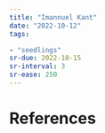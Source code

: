 ```yaml
---
title: "Imannuel Kant"
date: "2022-10-12"
tags:

- "seedlings"
sr-due: 2022-10-15
sr-interval: 3
sr-ease: 250
---
```




# References
